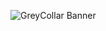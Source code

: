 ![GreyCollar Banner](https://github.com/user-attachments/assets/782b8e55-35cc-46f1-9b07-abe939e8386b)

